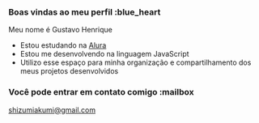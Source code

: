 ### Boas vindas ao meu perfil :blue_heart

Meu nome é Gustavo Henrique

- Estou estudando na [Alura](https://www.alura.com.br)
- Estou me desenvolvendo na linguagem JavaScript
- Utilizo esse espaço para minha organização e compartilhamento dos meus projetos desenvolvidos

### Você pode entrar em contato comigo :mailbox

shizumiakumi@gmail.com
